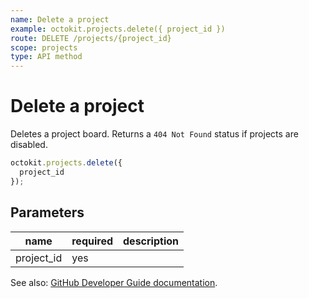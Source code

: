```yaml
---
name: Delete a project
example: octokit.projects.delete({ project_id })
route: DELETE /projects/{project_id}
scope: projects
type: API method
---
```


# Delete a project

Deletes a project board. Returns a `404 Not Found` status if projects are disabled.

```js
octokit.projects.delete({
  project_id
});
```

## Parameters

<table>
  <thead>
    <tr>
      <th>name</th>
      <th>required</th>
      <th>description</th>
    </tr>
  </thead>
  <tbody>
    <tr><td>project_id</td><td>yes</td><td>

</td></tr>
  </tbody>
</table>

See also: [GitHub Developer Guide documentation](https://docs.github.com/v3/projects/#delete-a-project).
